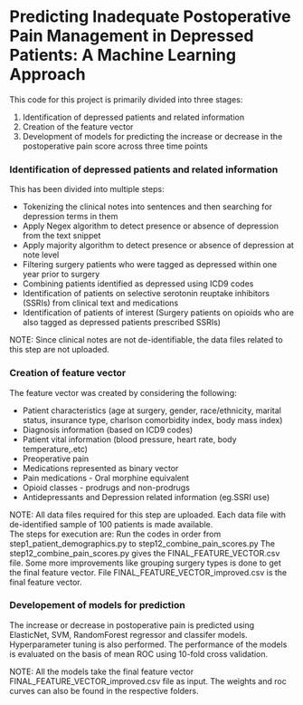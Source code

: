 # Predicting Inadequate Postoperative Pain Management in Depressed Patients: A Machine Learning Approach
This code for this project is primarily divided into three stages:
1. Identification of depressed patients and related information
2. Creation of the feature vector
3. Development of models for predicting the increase or decrease in the postoperative pain score across three time points

### Identification of depressed patients and related information
This has been divided into multiple steps:
* Tokenizing the clinical notes into sentences and then searching for depression terms in them
* Apply Negex algorithm to detect presence or absence of depression from the text snippet
* Apply majority algorithm to detect presence or absence of depression at note level
* Filtering surgery patients who were tagged as depressed within one year prior to surgery
* Combining patients identified as depressed using ICD9 codes
* Identification of patients on selective serotonin reuptake inhibitors (SSRIs) from clinical text and medications
* Identification of patients of interest (Surgery patients on opioids who are also tagged as depressed patients prescribed SSRIs) 

NOTE: Since clinical notes are not de-identifiable, the data files related to this step are not uploaded.

### Creation of feature vector
The feature vector was created by considering the following:
* Patient characteristics (age at surgery, gender, race/ethnicity, marital status, insurance type, charlson comorbidity index, body mass index)
* Diagnosis information (based on ICD9 codes)
* Patient vital information (blood pressure, heart rate, body temperature,.etc)
* Preoperative pain
* Medications represented as binary vector
* Pain medications - Oral morphine equivalent
* Opioid classes - prodrugs and non-prodrugs
* Antidepressants and Depression related information (eg.SSRI use)

NOTE: All data files required for this step are uploaded. Each data file with de-identified sample of 100 patients is made available.\
The steps for execution are:
Run the codes in order from step1_patient_demographics.py to step12_combine_pain_scores.py
The step12_combine_pain_scores.py gives the FINAL_FEATURE_VECTOR.csv file. Some more improvements like grouping surgery types is done to get the final feature vector.
File FINAL_FEATURE_VECTOR_improved.csv is the final feature vector.

### Developement of models for prediction
The increase or decrease in postoperative pain is predicted using ElasticNet, SVM, RandomForest regressor and classifer models. Hyperparameter tuning is also performed. The performance of the models is evaluated on the basis of mean ROC using 10-fold cross validation.

NOTE: All the models take the final feature vector FINAL_FEATURE_VECTOR_improved.csv file as input. The weights and roc curves can also be found in the respective folders.
